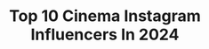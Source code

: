 ---
title: Top 10 Cinema Instagram Influencers In 2024
description: >-
  Find top cinema Instagram influencers in 2024. Most popular hashtags: #reels #life #love #instagood.
platform: Instagram
hits: 10924
text_top: Discover the best Instagram profiles on inBeat.
text_bottom: inBeat holds 10924 Instagram influencers like this for you to pitch.
profiles:
  - username: "lynncinema"
    fullname: >-
      Cinéma
    bio: >-
      A real authentic taste of cinema. I post movie reviews, facts, and everything in between.♥️ @lynnsfeir
    location: "India"
    followers: 158709
    engagement: 869
    commentsToLikes: 0.006100
    id: ck13440czulad0i19xnj7a4yv
    verified: false
    hashtags: ""
  - username: "vancityh"
    fullname: >-
      Henry | Food & Travel | Visual Storytelling
    bio: >-
      Videography | Cinematography | Photography 📸👨‍💻UGC Creator📍Vancouver, BC 📩DM for Collaborations
    location: "Canada"
    followers: 50745
    engagement: 6953
    commentsToLikes: 0.172176
    id: ck5qce0ffq3gd0i11e5pix7xa
    verified: false
    hashtags: "#japanesefood, #richmondbc, #vancouverfoodie, #ricerolls"
  - username: "kanikkakapur"
    fullname: >-
      Kanikka Kapur
    bio: >-
      Rise to grace Dono in cinemas now!
    location: "India"
    followers: 424381
    engagement: 692
    commentsToLikes: 0.020593
    id: ck8t4ru7z7ss80j784nrg32x5
    verified: false
    hashtags: "#krishnasangradha, #krishna, #radha, #vrindavan"
  - username: "jonnyroams"
    fullname: >-
      ᴊᴏɴɴʏ ʜɪʟʟ
    bio: >-
      🎥 visual storyteller // horizontal is king hello@jonnyhillphoto.com LR presets | Cinematic LUTs👇🏼
    location: "United States"
    followers: 94029
    engagement: 1726
    commentsToLikes: 0.056419
    id: ck0w0zqb9gu7x0i192bv5suv0
    verified: false
    hashtags: "#adventure, #freedom, #tetons, #zionnationalpark"
  - username: "peterk003"
    fullname: >-
      karthick N
    bio: >-
      Upcoming film 🎥 - Vaazhu Vaazha Vidu Dec -14🎂 சோதனைய தூக்கிப்போடு சாதனைய நோக்கி ஓடு YT page- @seniy.oo Me & Cinema🌍 Collab & Shoot- @spot_lightpr
    location: "India"
    followers: 1855637
    engagement: 856
    commentsToLikes: 0.005521
    id: ck0w2kcxwosy60i19wb7u1vqd
    verified: false
    hashtags: "#funnyreels, #success, #boyfriend, #dance"
  - username: "bertiegregory"
    fullname: >-
      Bertie Gregory
    bio: >-
      Wildlife filmmaker Host of ‘Animals Up Close’ streaming now on @disneyplus Cinematography BAFTA and @nhm_wpy winner @NatGeo Speaker
    location: "Canada"
    followers: 951589
    engagement: 501
    commentsToLikes: 0.011283
    id: ck0tw2zpidst50i19kckh5l07
    verified: true
    hashtags: "#underwater, #scotland, #kelp, #ukdiving"
  - username: "maxwelhohn"
    fullname: >-
      Maxwel Hohn
    bio: >-
      Emmy Award-Winning Cinematographer ‘Secrets of the Octopus’ coming to Disney+ on Earth Day Diving, Filmmaking, Exploring & Wildlife Conservation
    location: "Canada"
    followers: 131437
    engagement: 677
    commentsToLikes: 0.020578
    id: ck0vv6j4qnre20i190yw8a20k
    verified: false
    hashtags: "#canada, #pacificocean, #kelpforest, #seaotter"
  - username: "pixl_1.8"
    fullname: >-
      KUNAL B | TRAVELLER 📍🇮🇳
    bio: >-
      🎬 Editor | Traveller | Cinematographer | Colorist 🚀 Follow for more Cinematic Feels ⚠️ Creating Unusual’s Usually! 🏴‍☠️ 📩 DM/ Mail for Collabs
    location: "India"
    followers: 111489
    engagement: 5936
    commentsToLikes: 0.023555
    id: ck0tvug47cu6s0i19jxd9kxbv
    verified: false
    hashtags: "#galaxys23fe, #photographers, #outofthephone, #samsung"
  - username: "ameer_sha_amee_"
    fullname: >-
      A J
    bio: >-
      THEATRE 🎭 CINEMA ACTOR.SCRIPTWRITER.DIRECTOR Personal - @ameer_here__ enquiries- shamedia555@gmail.com Founder of _ @sha__media
    location: "India"
    followers: 596223
    engagement: 766
    commentsToLikes: 0.016117
    id: ck8wf92qyfcbu0j78nnbaoqqc
    verified: false
    hashtags: "#mallu, #explore, #kerala, #fyp"
  - username: "dushyantravaldz"
    fullname: >-
      DUSHYANT RAVAL PHOTOGRAPHY
    bio: >-
      Capturing Unscripted moments Award Winning Cinematography - EMF Other side @thedushyantraval
    location: "India"
    followers: 46729
    engagement: 1061
    commentsToLikes: 0.012120
    id: ck0u073vfsviw0i19p38ddosr
    verified: false
    hashtags: "#my, #soi, #destinationweddingphotographer, #glittermakeup"
---